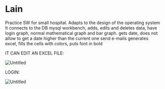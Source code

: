 # Lain
Practice SW for small hospital. Adapts to the design of the operating system It connects to the DB mysql workbench, adds, edits and deletes data, have login graph, normal mathematical graph and bar graph. gets date, does not allow to get a date higher than the current one send e-mails generates excel, fills the cells with colors, puts font in bold

IT CAN EDIT AN EXCEL FILE:

![Untitled](https://github.com/JonathanBaquero01/Lain/assets/78324860/17019da5-e923-4268-b44e-1ee3f97d1ef0)

LOGIN:

![Untitled](https://github.com/JonathanBaquero01/Lain/assets/78324860/32d88ac5-40a5-43ae-ab27-6aca1aedd2f6)
